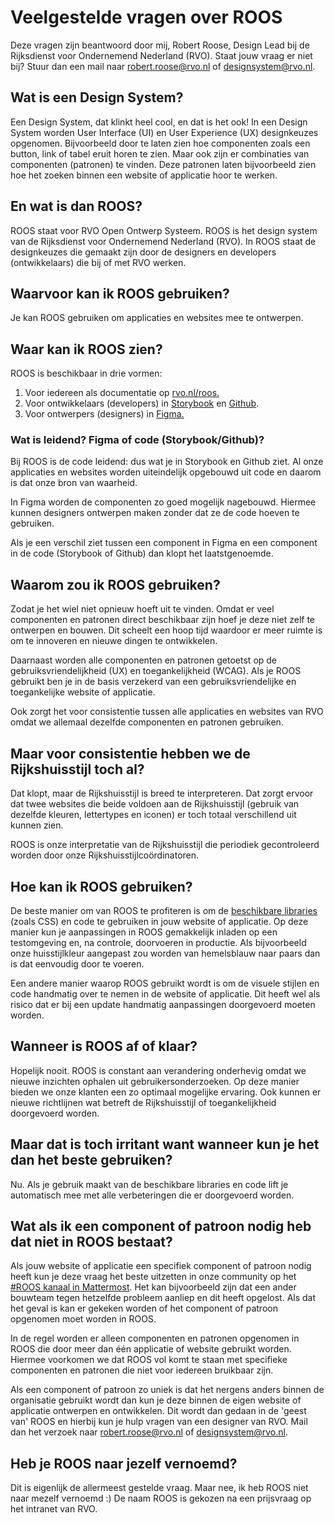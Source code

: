 # Veelgestelde vragen over ROOS

Deze vragen zijn beantwoord door mij, Robert Roose, Design Lead bij de Rijksdienst voor Ondernemend Nederland (RVO). Staat jouw vraag er niet bij? Stuur dan een mail naar <robert.roose@rvo.nl> of <designsystem@rvo.nl>.

## Wat is een Design System?

Een Design System, dat klinkt heel cool, en dat is het ook! In een Design System worden User Interface (UI) en User Experience (UX) designkeuzes opgenomen. Bijvoorbeeld door te laten zien hoe componenten zoals een button, link of tabel eruit horen te zien. Maar ook zijn er combinaties van componenten (patronen) te vinden. Deze patronen laten bijvoorbeeld zien hoe het zoeken binnen een website of applicatie hoor te werken.

## En wat is dan ROOS?

ROOS staat voor RVO Open Ontwerp Systeem. ROOS is het design system van de Rijksdienst voor Ondernemend Nederland (RVO). In ROOS staat de designkeuzes die gemaakt zijn door de designers en developers (ontwikkelaars) die bij of met RVO werken.

## Waarvoor kan ik ROOS gebruiken?

Je kan ROOS gebruiken om applicaties en websites mee te ontwerpen.

## Waar kan ik ROOS zien?

ROOS is beschikbaar in drie vormen:

1. Voor iedereen als documentatie op [rvo.nl/roos.](https://rvo.nl/roos)
2. Voor ontwikkelaars (developers) in [Storybook](https://nl-design-system.github.io/rvo/) en [Github](https://github.com/nl-design-system/rvo).
3. Voor ontwerpers (designers) in [Figma.](<https://www.figma.com/file/Sj6myBL1Fvot5M1qGxzvEo/ROOS-(RVO-Design-System)?type=design&node-id=484-13305&t=vZTjQBvAiufxd5Qs-0>)

### Wat is leidend? Figma of code (Storybook/Github)?

Bij ROOS is de code leidend: dus wat je in Storybook en Github ziet. Al onze applicaties en websites worden uiteindelijk opgebouwd uit code en daarom is dat onze bron van waarheid.

In Figma worden de componenten zo goed mogelijk nagebouwd. Hiermee kunnen designers ontwerpen maken zonder dat ze de code hoeven te gebruiken.

Als je een verschil ziet tussen een component in Figma en een component in de code (Storybook of Github) dan klopt het laatstgenoemde.

## Waarom zou ik ROOS gebruiken?

Zodat je het wiel niet opnieuw hoeft uit te vinden. Omdat er veel componenten en patronen direct beschikbaar zijn hoef je deze niet zelf te ontwerpen en bouwen. Dit scheelt een hoop tijd waardoor er meer ruimte is om te innoveren en nieuwe dingen te ontwikkelen.

Daarnaast worden alle componenten en patronen getoetst op de gebruiksvriendelijkheid (UX) en toegankelijkheid (WCAG). Als je ROOS gebruikt ben je in de basis verzekerd van een gebruiksvriendelijke en toegankelijke website of applicatie.

Ook zorgt het voor consistentie tussen alle applicaties en websites van RVO omdat we allemaal dezelfde componenten en patronen gebruiken.

## Maar voor consistentie hebben we de Rijkshuisstijl toch al?

Dat klopt, maar de Rijkshuisstijl is breed te interpreteren. Dat zorgt ervoor dat twee websites die beide voldoen aan de Rijkshuisstijl (gebruik van dezelfde kleuren, lettertypes en iconen) er toch totaal verschillend uit kunnen zien.

ROOS is onze interpretatie van de Rijkshuisstijl die periodiek gecontroleerd worden door onze Rijkshuisstijlcoördinatoren.

## Hoe kan ik ROOS gebruiken?

De beste manier om van ROOS te profiteren is om de [beschikbare libraries](https://nl-design-system.github.io/rvo/docs/getting-started/getting-started/) (zoals CSS) en code te gebruiken in jouw website of applicatie. Op deze manier kun je aanpassingen in ROOS gemakkelijk inladen op een testomgeving en, na controle, doorvoeren in productie. Als bijvoorbeeld onze huisstijlkleur aangepast zou worden van hemelsblauw naar paars dan is dat eenvoudig door te voeren.

Een andere manier waarop ROOS gebruikt wordt is om de visuele stijlen en code handmatig over te nemen in de website of applicatie. Dit heeft wel als risico dat er bij een update handmatig aanpassingen doorgevoerd moeten worden.

## Wanneer is ROOS af of klaar?

Hopelijk nooit. ROOS is constant aan verandering onderhevig omdat we nieuwe inzichten ophalen uit gebruikersonderzoeken. Op deze manier bieden we onze klanten een zo optimaal mogelijke ervaring. Ook kunnen er nieuwe richtlijnen wat betreft de Rijkshuisstijl of toegankelijkheid doorgevoerd worden.

## Maar dat is toch irritant want wanneer kun je het dan het beste gebruiken?

Nu. Als je gebruik maakt van de beschikbare libraries en code lift je automatisch mee met alle verbeteringen die er doorgevoerd worden.

## Wat als ik een component of patroon nodig heb dat niet in ROOS bestaat?

Als jouw website of applicatie een specifiek component of patroon nodig heeft kun je deze vraag het beste uitzetten in onze community op het [#ROOS kanaal in Mattermost](https://matter.dtnr.nl/signup_user_complete/?id=jpmrorwwefnqfn5oufsw4i6t8e&md=link&sbr=su). Het kan bijvoorbeeld zijn dat een ander bouwteam tegen hetzelfde probleem aanliep en dit heeft opgelost. Als dat het geval is kan er gekeken worden of het component of patroon opgenomen moet worden in ROOS.

In de regel worden er alleen componenten en patronen opgenomen in ROOS die door meer dan één applicatie of website gebruikt worden. Hiermee voorkomen we dat ROOS vol komt te staan met specifieke componenten en patronen die niet voor iedereen bruikbaar zijn.

Als een component of patroon zo uniek is dat het nergens anders binnen de organisatie gebruikt wordt dan kun je deze binnen de eigen website of applicatie ontwerpen en ontwikkelen. Dit wordt dan gedaan in de 'geest van' ROOS en hierbij kun je hulp vragen van een designer van RVO. Mail dan het verzoek naar <robert.roose@rvo.nl> of <designsystem@rvo.nl>.

## Heb je ROOS naar jezelf vernoemd?

Dit is eigenlijk de allermeest gestelde vraag. Maar nee, ik heb ROOS niet naar mezelf vernoemd :) De naam ROOS is gekozen na een prijsvraag op het intranet van RVO.
